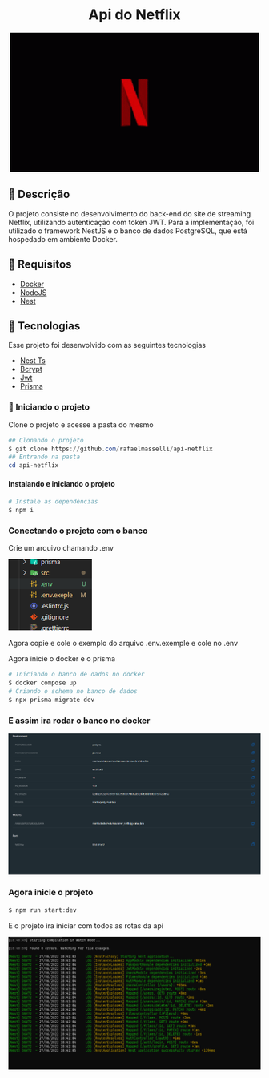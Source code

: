 <h1 align="center"> Api do Netflix </h1>

<div align="center">

![Gif do netflix](/.github/netflix-intro-netflix.gif)

</div>

## 📝 Descrição

<p> O projeto consiste no desenvolvimento do back-end do site de streaming Netflix, utilizando autenticação com token JWT. Para a implementação, foi utilizado o framework NestJS e o banco de dados PostgreSQL, que está hospedado em ambiente Docker. <p/>

## 🤖 Requisitos

- [Docker](https://docs.docker.com)
- [NodeJS](https://nodejs.org/en/)
- [Nest](https://nestjs.com)

## 🧪 Tecnologias

Esse projeto foi desenvolvido com as seguintes tecnologias

- [Nest Ts](https://nestjs.com)
- [Bcrypt](https://www.npmjs.com/package/bcrypt)
- [Jwt](https://jwt.io/introduction)
- [Prisma](https://www.prisma.io/docs/)

### 🚀 Iniciando o projeto

Clone o projeto e acesse a pasta do mesmo

```powershell
## Clonando o projeto
$ git clone https://github.com/rafaelmasselli/api-netflix
## Entrando na pasta
cd api-netflix
```

#### Instalando e iniciando o projeto

```powershell
# Instale as dependências
$ npm i
```

### Conectando o projeto com o banco

<p>Crie um arquivo chamando .env<p/>

![Criando um arquivo .env](/.github/env.png)

<p> Agora copie e cole o exemplo do arquivo .env.exemple e cole no .env<p/>

<p>Agora inicie o docker e o prisma<p/>

```powershell
# Iniciando o banco de dados no docker
$ docker compose up
# Criando o schema no banco de dados
$ npx prisma migrate dev
```

### E assim ira rodar o banco no docker

![Imagem do docker rodando](/.github/DockerRodando.png)

### Agora inicie o projeto

```powershell
$ npm run start:dev
```

<p> E o projeto ira iniciar com todos as rotas da api <p/>

![terminal do back-end](/.github/BackEndRodando.png)
